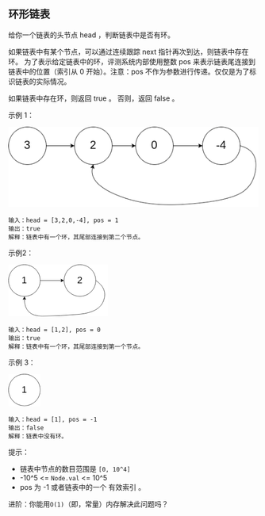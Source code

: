 ## 环形链表

给你一个链表的头节点 head ，判断链表中是否有环。

如果链表中有某个节点，可以通过连续跟踪 next 指针再次到达，则链表中存在环。 为了表示给定链表中的环，评测系统内部使用整数 pos 来表示链表尾连接到链表中的位置（索引从 0 开始）。注意：pos 不作为参数进行传递。仅仅是为了标识链表的实际情况。

如果链表中存在环，则返回 true 。 否则，返回 false 。

示例 1：

![img.png](../images/141.linked-list-cycle.png)
```
输入：head = [3,2,0,-4], pos = 1
输出：true
解释：链表中有一个环，其尾部连接到第二个节点。
```

示例2：

![img.png](../images/141.linked-list-cycle_1.png)
```
输入：head = [1,2], pos = 0
输出：true
解释：链表中有一个环，其尾部连接到第一个节点。
```

示例 3：

![img.png](../images/141.linked-list-cycle_2.png)
```
输入：head = [1], pos = -1
输出：false
解释：链表中没有环。
```

提示：

* 链表中节点的数目范围是 `[0, 10^4]`
* -10^5 <= `Node.val` <= 10^5
* pos 为 -1 或者链表中的一个 有效索引 。


进阶：你能用`O(1)`（即，常量）内存解决此问题吗？